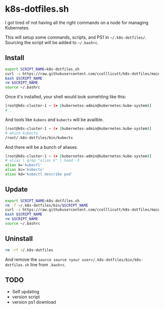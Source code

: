 # k8s-dotfiles.sh

I got tired of not having all the right commands on a node for managing Kubernetes.

This will setup some commands, scripts, and PS1 in `~/.k8s-dotfiles/`. Sourcing the script will be added to `~/.bashrc`.

## Install

```bash
export SCRIPT_NAME=k8s-dotfiles.sh
curl -s https://raw.githubusercontent.com/ccolllicutt/k8s-dotfiles/main/$SCRIPT_NAME -o $SCRIPT_NAME
bash $SCRIPT_NAME
rm $SCRIPT_NAME
source ~/.bashrc
```

Once it's installed, your shell would look somehting like this:

```bash
[root@k8s-cluster-1 ~ (⎈ |kubernetes-admin@kubernetes:kube-system)]
# 
```

And tools like `kubens` and `kubectx` will be availble.

```bash
[root@k8s-cluster-1 ~ (⎈ |kubernetes-admin@kubernetes:kube-system)]
# which kubectx
/root/.k8s-dotfiles/bin/kubectx
```

And there will be a bunch of aliases.

```bash
[root@k8s-cluster-1 ~ (⎈ |kubernetes-admin@kubernetes:kube-system)]
# alias | grep "alias k" | head -3
alias k='kubectl'
alias kc='kubectx'
alias kd='kubectl describe pod'
```

## Update

```bash
export SCRIPT_NAME=k8s-dotfiles.sh
rm -f ~/.k8s-dotfiles/bin/$SCRIPT_NAME
curl -s https://raw.githubusercontent.com/ccolllicutt/k8s-dotfiles/main/$SCRIPT_NAME -o $SCRIPT_NAME
bash $SCRIPT_NAME
rm $SCRIPT_NAME
source ~/.bashrc
```

## Uninstall

```bash
rm -rf ~/.k8s-dotfiles
```

And remove the `source source <your user>/.k8s-dotfiles/bin/k8s-dotfiles.sh` line from `.bashrc`.


## TODO

* Self updating
* version script
* version ps1 download